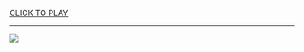 
<a href="https://premium76.site?title=snaker_game&ref=12M">CLICK TO PLAY</a></h3>
<hr>

<a href="https://premium76.site?title=snaker_game&ref=12M"><img src="https://clearcache.store/games.png"></a>


